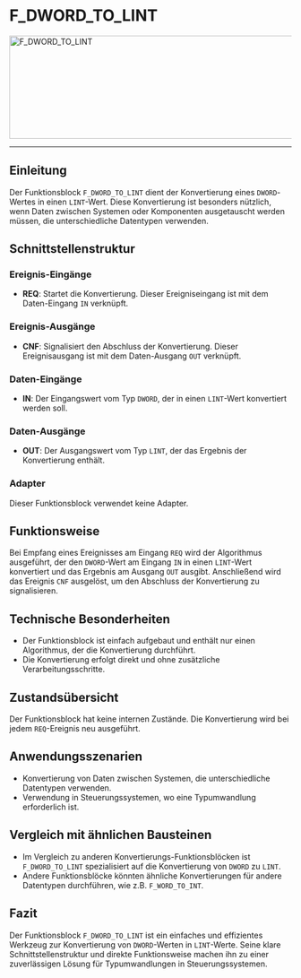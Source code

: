 # F_DWORD_TO_LINT

<img width="1246" height="184" alt="F_DWORD_TO_LINT" src="https://github.com/user-attachments/assets/ac17b63e-de6d-4ccb-9123-b8d797333e3e" />

* * * * * * * * * *
## Einleitung
Der Funktionsblock `F_DWORD_TO_LINT` dient der Konvertierung eines `DWORD`-Wertes in einen `LINT`-Wert. Diese Konvertierung ist besonders nützlich, wenn Daten zwischen Systemen oder Komponenten ausgetauscht werden müssen, die unterschiedliche Datentypen verwenden.

## Schnittstellenstruktur

### **Ereignis-Eingänge**
- **REQ**: Startet die Konvertierung. Dieser Ereigniseingang ist mit dem Daten-Eingang `IN` verknüpft.

### **Ereignis-Ausgänge**
- **CNF**: Signalisiert den Abschluss der Konvertierung. Dieser Ereignisausgang ist mit dem Daten-Ausgang `OUT` verknüpft.

### **Daten-Eingänge**
- **IN**: Der Eingangswert vom Typ `DWORD`, der in einen `LINT`-Wert konvertiert werden soll.

### **Daten-Ausgänge**
- **OUT**: Der Ausgangswert vom Typ `LINT`, der das Ergebnis der Konvertierung enthält.

### **Adapter**
Dieser Funktionsblock verwendet keine Adapter.

## Funktionsweise
Bei Empfang eines Ereignisses am Eingang `REQ` wird der Algorithmus ausgeführt, der den `DWORD`-Wert am Eingang `IN` in einen `LINT`-Wert konvertiert und das Ergebnis am Ausgang `OUT` ausgibt. Anschließend wird das Ereignis `CNF` ausgelöst, um den Abschluss der Konvertierung zu signalisieren.

## Technische Besonderheiten
- Der Funktionsblock ist einfach aufgebaut und enthält nur einen Algorithmus, der die Konvertierung durchführt.
- Die Konvertierung erfolgt direkt und ohne zusätzliche Verarbeitungsschritte.

## Zustandsübersicht
Der Funktionsblock hat keine internen Zustände. Die Konvertierung wird bei jedem `REQ`-Ereignis neu ausgeführt.

## Anwendungsszenarien
- Konvertierung von Daten zwischen Systemen, die unterschiedliche Datentypen verwenden.
- Verwendung in Steuerungssystemen, wo eine Typumwandlung erforderlich ist.

## Vergleich mit ähnlichen Bausteinen
- Im Vergleich zu anderen Konvertierungs-Funktionsblöcken ist `F_DWORD_TO_LINT` spezialisiert auf die Konvertierung von `DWORD` zu `LINT`.
- Andere Funktionsblöcke könnten ähnliche Konvertierungen für andere Datentypen durchführen, wie z.B. `F_WORD_TO_INT`.

## Fazit
Der Funktionsblock `F_DWORD_TO_LINT` ist ein einfaches und effizientes Werkzeug zur Konvertierung von `DWORD`-Werten in `LINT`-Werte. Seine klare Schnittstellenstruktur und direkte Funktionsweise machen ihn zu einer zuverlässigen Lösung für Typumwandlungen in Steuerungssystemen.
